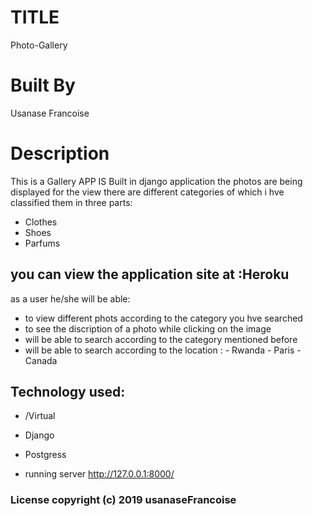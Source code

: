# TITLE
Photo-Gallery
# Built By
 Usanase Francoise
# Description 

This is a Gallery APP  IS Built in django application  the photos are being displayed for the view
there are different categories of which i hve classified them in three parts:
- Clothes
- Shoes
- Parfums

## you can view the application site at :Heroku

as a user he/she will be able:
- to view different phots according to the category you hve searched
- to see the discription of a photo while clicking on the image
- will be able to search according to the category mentioned before
- will be able to search according to the location :
        - Rwanda
        - Paris
        - Canada
        
        
## Technology used:
- /Virtual
- Django
- Postgress

- running server http://127.0.0.1:8000/

### License copyright (c) 2019 usanaseFrancoise

